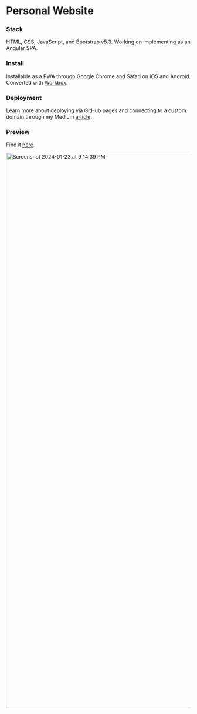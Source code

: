# Personal Website

### Stack
HTML, CSS, JavaScript, and Bootstrap v5.3. 
Working on implementing as an Angular SPA.

### Install
Installable as a PWA through Google Chrome and Safari on iOS and Android. Converted with [Workbox](https://developer.chrome.com/docs/workbox).

### Deployment
Learn more about deploying via GitHub pages and connecting to a custom domain through my Medium [article](https://medium.com/@tanyasonker/personal-website-101-for-developers-31fa6b0f500a).

### Preview
Find it [here](https://tanyasonker.com/).

<img width="1511" alt="Screenshot 2024-01-23 at 9 14 39 PM" src="https://github.com/tanya-sonker/tanya-sonker.github.io/assets/39142854/aa6a616f-8a92-4278-9d3a-d606b012d43c">
